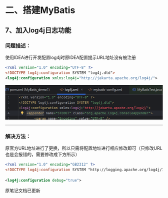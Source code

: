 # 二、搭建MyBatis
 ##  7、加入log4j日志功能

### 问题描述：

使用IDEA进行开发配置log4j时原IDEA配置提示URL地址没有被注册

```xml
<?xml version="1.0" encoding="UTF-8" ?>
<!DOCTYPE log4j:configuration SYSTEM "log4j.dtd">
<log4j:configuration xmlns:log4j="http://jakarta.apache.org/log4j/">
```

![](Resources1/URL未注册.png)

------

### 解决方法：

原官方URL地址进行了更换，所以只需将配置地址进行相应修改即可（只修改URL也是会报错的，需要修改成下方所示）

```xml
<?xml version="1.0" encoding="GB2312" ?>
<!DOCTYPE log4j:configuration SYSTEM "http://logging.apache.org/log4j/1.2/apidocs/org/apache/log4j/xml/doc-files/log4j.dtd">

<log4j:configuration debug="true">

```



原笔记文档已更新